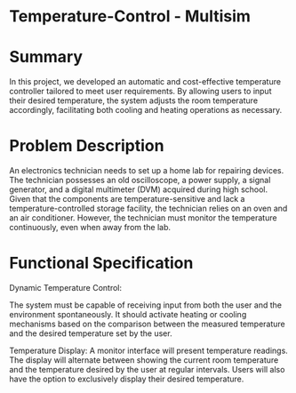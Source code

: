 # Temperature-Control - Multisim

# Summary
In this project, we developed an automatic and cost-effective temperature controller tailored to meet user requirements. By allowing users to input their desired temperature, the system adjusts the room temperature accordingly, facilitating both cooling and heating operations as necessary.

# Problem Description
An electronics technician needs to set up a home lab for repairing devices. The technician possesses an old oscilloscope, a power supply, a signal generator, and a digital multimeter (DVM) acquired during high school. 
Given that the components are temperature-sensitive and lack a temperature-controlled storage facility, the technician relies on an oven and an air conditioner. However, the technician must monitor the temperature continuously, even when away from the lab.

# Functional Specification
Dynamic Temperature Control:

The system must be capable of receiving input from both the user and the environment spontaneously.
It should activate heating or cooling mechanisms based on the comparison between the measured temperature and the desired temperature set by the user.

Temperature Display: 
A monitor interface will present temperature readings.
The display will alternate between showing the current room temperature and the temperature desired by the user at regular intervals.
Users will also have the option to exclusively display their desired temperature.
